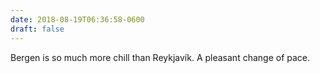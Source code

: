 ```yaml
---
date: 2018-08-19T06:36:58-0600
draft: false
---
```




Bergen is so much more chill than Reykjavík. A pleasant change of pace.



